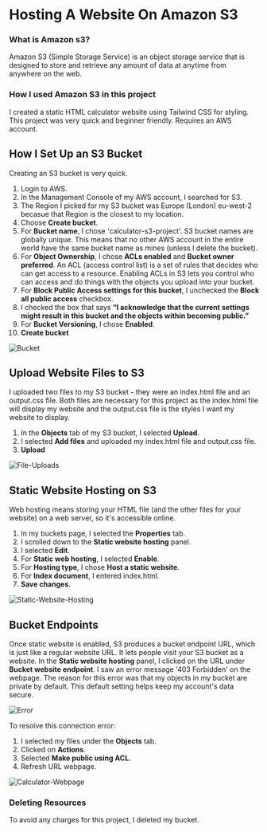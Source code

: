 # Hosting A Website On Amazon S3

### What is Amazon s3?
Amazon S3 (Simple Storage Service) is an object storage service that is
designed to store and retrieve any amount of data at anytime from anywhere on
the web.

### How I used Amazon S3 in this project
I created a static HTML calculator website using Tailwind CSS for styling. This project was very quick and beginner friendly. Requires an AWS account.

## How I Set Up an S3 Bucket
Creating an S3 bucket is very quick. 
1. Login to AWS. 
2. In the Management Console of my AWS account, I searched for S3. 
3. The Region I picked for my S3 bucket was Europe (London) eu-west-2 becasue
that Region is the closest to my location.
4. Choose **Create bucket**.
5. For **Bucket name**, I chose 'calculator-s3-project'. S3 bucket names are globally unique. This means that no other AWS account in the entire world have the same bucket name as mines (unless I delete the
bucket).
6. For **Object Ownership**, I chose **ACLs enabled** and **Bucket owner preferred**. An ACL (access control list) is a set of rules that decides who can get access to
a resource. Enabling ACLs in S3 lets you control who can access and do things
with the objects you upload into your bucket.
7. For **Block Public Access settings for this bucket**, I unchecked the **Block all public access** checkbox.
8. I checked the box that says **“I acknowledge that the current settings might result in this bucket and the objects within becoming public.”**
9. For **Bucket Versioning**, I chose **Enabled**.
10. **Create bucket**

![Bucket](/src/bucket-creation.png)

## Upload Website Files to S3
I uploaded two files to my S3 bucket - they were an index.html file and an
output.css file. Both files are necessary for this project as the index.html file will display my
website and the output.css file is the styles I want my website to display.
1. In the **Objects** tab of my S3 bucket, I selected **Upload**.
2. I selected **Add files** and uploaded my index.html file and output.css file.
3. **Upload**

![File-Uploads](/src/file-uploads.png)

## Static Website Hosting on S3
Web hosting means storing your HTML file (and the other files for your website)
on a web server, so it's accessible online.
1. In my buckets page, I selected the **Properties** tab.
2. I scrolled down to the **Static website hosting** panel.
3. I selected **Edit**.
4. For **Static web hosting**, I selected **Enable**.
5. For **Hosting type**, I chose **Host a static website**.
6. For **Index document**, I entered index.html.
7. **Save changes**.

![Static-Website-Hosting](/src/static-website-hosting.png)

## Bucket Endpoints
Once static website is enabled, S3 produces a bucket endpoint URL, which is
just like a regular website URL. It lets people visit your S3 bucket as a website. In the **Static website hosting** panel, I clicked on the URL under **Bucket website endpoint**. I saw an error message '403
Forbidden' on the webpage. The reason for this error was that my objects in my
bucket are private by default. This default setting helps keep my account's data
secure.

![Error](/src/error.png)

To resolve this connection error:
1. I selected my files under the **Objects** tab.
2. Clicked on **Actions**.
3. Selected **Make public using ACL**.
4. Refresh URL webpage. 

![Calculator-Webpage](/src/s3-website.png)

### Deleting Resources
To avoid any charges for this project, I deleted my bucket.